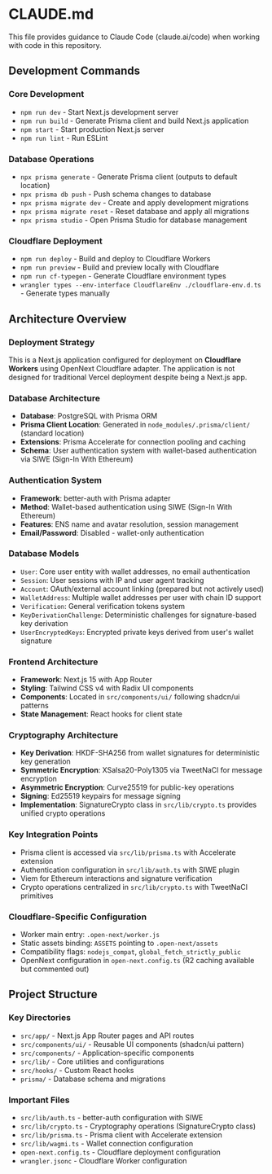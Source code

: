# CLAUDE.md

This file provides guidance to Claude Code (claude.ai/code) when working with code in this repository.

## Development Commands

### Core Development
- `npm run dev` - Start Next.js development server
- `npm run build` - Generate Prisma client and build Next.js application  
- `npm start` - Start production Next.js server
- `npm run lint` - Run ESLint

### Database Operations
- `npx prisma generate` - Generate Prisma client (outputs to default location)
- `npx prisma db push` - Push schema changes to database
- `npx prisma migrate dev` - Create and apply development migrations
- `npx prisma migrate reset` - Reset database and apply all migrations
- `npx prisma studio` - Open Prisma Studio for database management

### Cloudflare Deployment
- `npm run deploy` - Build and deploy to Cloudflare Workers
- `npm run preview` - Build and preview locally with Cloudflare
- `npm run cf-typegen` - Generate Cloudflare environment types
- `wrangler types --env-interface CloudflareEnv ./cloudflare-env.d.ts` - Generate types manually

## Architecture Overview

### Deployment Strategy
This is a Next.js application configured for deployment on **Cloudflare Workers** using OpenNext Cloudflare adapter. The application is not designed for traditional Vercel deployment despite being a Next.js app.

### Database Architecture
- **Database**: PostgreSQL with Prisma ORM
- **Prisma Client Location**: Generated in `node_modules/.prisma/client/` (standard location)
- **Extensions**: Prisma Accelerate for connection pooling and caching
- **Schema**: User authentication system with wallet-based authentication via SIWE (Sign-In With Ethereum)

### Authentication System
- **Framework**: better-auth with Prisma adapter
- **Method**: Wallet-based authentication using SIWE (Sign-In With Ethereum)
- **Features**: ENS name and avatar resolution, session management
- **Email/Password**: Disabled - wallet-only authentication

### Database Models
- `User`: Core user entity with wallet addresses, no email authentication
- `Session`: User sessions with IP and user agent tracking
- `Account`: OAuth/external account linking (prepared but not actively used)
- `WalletAddress`: Multiple wallet addresses per user with chain ID support
- `Verification`: General verification tokens system
- `KeyDerivationChallenge`: Deterministic challenges for signature-based key derivation
- `UserEncryptedKeys`: Encrypted private keys derived from user's wallet signature

### Frontend Architecture
- **Framework**: Next.js 15 with App Router
- **Styling**: Tailwind CSS v4 with Radix UI components
- **Components**: Located in `src/components/ui/` following shadcn/ui patterns
- **State Management**: React hooks for client state

### Cryptography Architecture
- **Key Derivation**: HKDF-SHA256 from wallet signatures for deterministic key generation
- **Symmetric Encryption**: XSalsa20-Poly1305 via TweetNaCl for message encryption
- **Asymmetric Encryption**: Curve25519 for public-key operations
- **Signing**: Ed25519 keypairs for message signing
- **Implementation**: SignatureCrypto class in `src/lib/crypto.ts` provides unified crypto operations

### Key Integration Points
- Prisma client is accessed via `src/lib/prisma.ts` with Accelerate extension
- Authentication configuration in `src/lib/auth.ts` with SIWE plugin
- Viem for Ethereum interactions and signature verification
- Crypto operations centralized in `src/lib/crypto.ts` with TweetNaCl primitives

### Cloudflare-Specific Configuration
- Worker main entry: `.open-next/worker.js`
- Static assets binding: `ASSETS` pointing to `.open-next/assets`
- Compatibility flags: `nodejs_compat`, `global_fetch_strictly_public`
- OpenNext configuration in `open-next.config.ts` (R2 caching available but commented out)

## Project Structure

### Key Directories
- `src/app/` - Next.js App Router pages and API routes
- `src/components/ui/` - Reusable UI components (shadcn/ui pattern)  
- `src/components/` - Application-specific components
- `src/lib/` - Core utilities and configurations
- `src/hooks/` - Custom React hooks
- `prisma/` - Database schema and migrations

### Important Files
- `src/lib/auth.ts` - better-auth configuration with SIWE
- `src/lib/crypto.ts` - Cryptography operations (SignatureCrypto class)
- `src/lib/prisma.ts` - Prisma client with Accelerate extension
- `src/lib/wagmi.ts` - Wallet connection configuration
- `open-next.config.ts` - Cloudflare deployment configuration
- `wrangler.jsonc` - Cloudflare Worker configuration